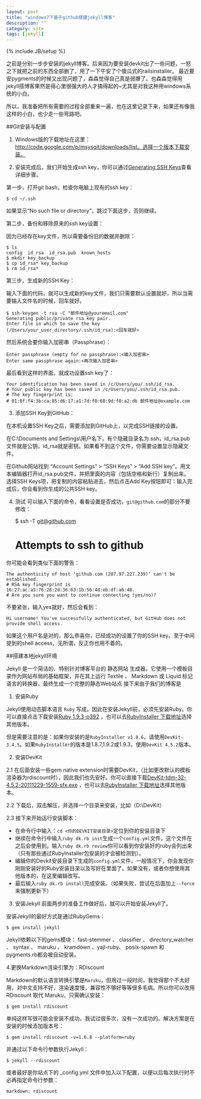 ```yaml
---
layout: post
title: "windows7下基于github搭建jekyll博客"
description: ""
category: site
tags: [jekyll]
---
```

{% include JB/setup %}

之前是分别一步步安装的jekyll博客。后来因为要安装devkit出了一些问题，一怒之下就把之前的东西全部删了，用了一下午安了个傻瓜式的railsinstaller。
最近要安pygments的时候又出现问题了，森森觉得自己真是弱爆了。也森森觉得用jekyll搭博客果然是得心里很强大的人才搞得起的~尤其是对我这种用windows系统的小白。

所以，我准备把所有需要的过程全部重来一遍，也在这里记录下来，如果还有像我这样的小白，也少走一些弯路吧。

##Git安装与配置

1. Windows版的下载地址在这里：http://code.google.com/p/msysgit/downloads/list。选择一个版本下载安装。

2. 安装完成后，我们开始生成ssh key，你可以通过[Generating SSH Keys](https://help.github.com/articles/generating-ssh-keys)查看详细步骤。

第一步，打开git bash，检查你电脑上现有的ssh key：

	$ cd ~/.ssh
	
如果显示“No such file or directory”，跳过下面这步，否则继续。

第二步，备份和移除原来的ssh key设置：

因为已经存在key文件，所以需要备份旧的数据并删除：

	$ ls
	config	id_rsa	id_rsa.pub	known_hosts
	$ mkdir key_backup
	$ cp id_rsa* key_backup
	$ rm id_rsa*
	
第三步，生成新的SSH Key：

输入下面的代码，就可以生成新的key文件，我们只需要默认设置就好，所以当需要输入文件名的时候，回车就好。

	$ ssh-keygen -t rsa -C "邮件地址@youremail.com"
	Generating public/private rsa key pair.
	Enter file in which to save the key (/Users/your_user_directory/.ssh/id_rsa):<回车就好>
	
然后系统会要你输入加密串（Passphrase）：

	Enter passphrase (empty for no passphrase):<输入加密串>
	Enter same passphrase again:<再次输入加密串>

最后看到这样的界面，就成功设置ssh key了： 

	Your identification has been saved in /c/Users/you/.ssh/id_rsa.
	# Your public key has been saved in /c/Users/you/.ssh/id_rsa.pub.
	# The key fingerprint is:
	# 01:0f:f4:3b:ca:85:d6:17:a1:7d:f0:68:9d:f0:a2:db 邮件地址@example.com
	
3. 添加SSH Key到GitHub：

在本机设置SSH Key之后，需要添加到GitHub上，以完成SSH链接的设置。

在C:\Documents and Settings\用户名下，有个隐藏目录名为.ssh，id_rsa.pub文件就是公钥，id_rsa就是密钥。如果看不到这个文件，你需要设置显示隐藏文件。

在Github网站找到 “Account Settings” >  “SSH Keys” >  “Add SSH key”。用文本编辑器打开id_rsa.pub文件，并把里面的内容（包括空格和新行）复制出来。
选择SSH Keys项，把复制的内容粘贴进去，然后点击Add Key按钮即可：输入完成后，你会看到你生成的公共SSH key。

4. 测试
可以输入下面的命令，看看设置是否成功，`git@github.com`的部分不要修改：

	$ ssh -T git@github.com
	# Attempts to ssh to github
	
你可能会看到类似下面的警告：

	The authenticity of host 'github.com (207.97.227.239)' can't be established.
	# RSA key fingerprint is 16:27:ac:a5:76:28:2d:36:63:1b:56:4d:eb:df:a6:48.
	# Are you sure you want to continue connecting (yes/no)?

不要紧张，输入yes就好，然后会看到：

	Hi username! You've successfully authenticated, but GitHub does not provide shell access.

如果这个用户名是对的，那么恭喜你，已经成功的设置了你的SSH key。至于中间提到的shell access，无所谓，反正你也用不着的。

##搭建本地jekyll环境

Jekyll 是一个简洁的、特别针对博客平台的 静态网站 生成器。它使用一个模板目录作为网站布局的基础框架，并在其上运行 Textile 、 Markdown 或 Liquid 标记语言的转换器，最终生成一个完整的静态Web站点
接下来由于我们的博客是

1. 安装Ruby

Jekyll使用动态脚本语言 `Ruby` 写成。因此在安装Jekyll前，必须先安装Ruby。你可以直接点击下载安装[Ruby 1.9.3-p392](http://rubyforge.org/frs/download.php/76798/rubyinstaller-1.9.3-p392.exe) ，也可以去[RubyInstaller 下载地址](http://rubyinstaller.org/downloads/)选择其他版本。

但是需要注意的是：如果你安装的是`RubyInstaller v1.8.6`，请使用`DevKit-3.4.5`。如果`RubyInstaller`的版本是1.8.7,1.9.2或1.9.3，使用`DevKit 4.5.2`版本。

2. 安装DevKit

2.1 在后面安装一些gem native extension时需要DevKit，（比如更改默认的模板渲染器为rdiscount时），因此我们也先安好。你可以直接下载[DevKit-tdm-32-4.5.2-20111229-1559-sfx.exe](https://github.com/downloads/oneclick/rubyinstaller/DevKit-tdm-32-4.5.2-20111229-1559-sfx.exe)
，也可以去[RubyInstaller 下载地址](http://rubyinstaller.org/downloads/)选择其他版本。


2.2 下载后，双击解压，并选择一个目录来安装，比如（D:\DevKit）

2.3 接下来开始运行安装脚本：
* 在命令行中输入：`cd <你的DEVKIT安装目录>`定位到你的安装目录下
* 继续在命令行中输入`ruby dk.rb init`生成一个`config.yml`文件，这个文件在之后会使用到。输入`ruby dk.rb review`你可以看到你安装好的ruby会列出来（只有那些通过RubyInstaller包安装的才会被检测到）。 
* 编辑你的Devkit安装目录下生成的`config.yml`文件，一般情况下，你会发现你刚刚安装好的Ruby安装目录以及写好在里面了。如果没有，或者你想使用其他版本的，在这里编辑改写。
* 最后输入`ruby dk.rb install`完成安装。（如果失败，尝试在后面加上`--force`来强制更新下）



3. 安装Jekyll
前面两步的准备工作做好后，就可以开始安装Jekyll了。

安装Jekyll的最好方式是通过RubyGems：

	$ gem install jekyll

Jekyll依赖以下的gems模块：  fast-stemmer 、 classifier 、 directory_watcher 、 syntax 、 maruku 、 kramdown 、yajl-ruby、 posix-spawn 和 pygments.rb都会被自动安装。

4.更换Markdown渲染引擎为：RDiscount

Markdown的默认语言转换引擎是`Maruku`，但用过一段时间，我觉得那个不太好用，对中文支持不好，渲染速度慢，兼容性不够好等等很多毛病。所以你可以改用 RDiscount 取代 Maruku，只需确认安装：

	$ gem install rdiscount

单纯这样写很可能会安装不成功，我试过很多次，没有一次成功的。解决方案是在安装的时候添加版本号：

	$ gem install rdiscount -v=1.6.8 --platform=ruby

并通过以下命令行参数执行Jekyll：

	$ jekyll --rdiscount

或者最好是你站点下的 _config.yml 文件中加入以下配置，以便以后每次执行时不必再指定命令行参数：

	markdown: rdiscount
































